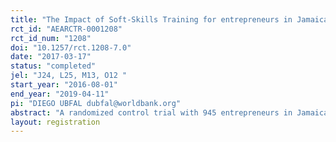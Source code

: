 ```yaml
---
title: "The Impact of Soft-Skills Training for entrepreneurs in Jamaica."
rct_id: "AEARCTR-0001208"
rct_id_num: "1208"
doi: "10.1257/rct.1208-7.0"
date: "2017-03-17"
status: "completed"
jel: "J24, L25, M13, O12 "
start_year: "2016-08-01"
end_year: "2019-04-11"
pi: "DIEGO UBFAL dubfal@worldbank.org"
abstract: "A randomized control trial with 945 entrepreneurs in Jamaica shows positive short-term impacts of soft-skills training on business outcomes. The effects are concentrated among men, and disappear twelve months after the training. We argue that the main channel is increased adoption of recommended business practices, exclusively observed in the short run. We see persistent effects on an incentivized behavioral measure of perseverance after setbacks, a focus of this training. We compare a course focused only on soft-skills to one that combines soft-skills training with traditional business training. The effects of the combined training are never statistically significant"
layout: registration
---
```


